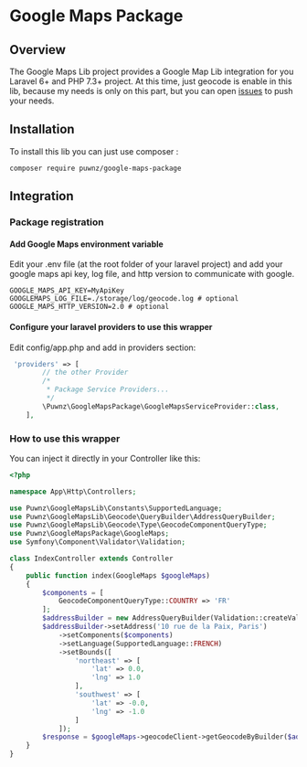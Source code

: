 # Google Maps Package

## Overview

The Google Maps Lib project provides a Google Map Lib integration for you Laravel 6+ and PHP 7.3+ project. At this time, just geocode is enable in this lib, because my needs is only on this part, but you can open [issues](/issues) to push your needs.

## Installation

To install this lib you can just use composer :

```
composer require puwnz/google-maps-package
```

## Integration

### Package registration

#### Add Google Maps environment variable

Edit your .env file (at the root folder of your laravel project) and add your google maps api key, log file, and http
version to communicate with google.

```
GOOGLE_MAPS_API_KEY=MyApiKey
GOOGLEMAPS_LOG_FILE=./storage/log/geocode.log # optional
GOOGLE_MAPS_HTTP_VERSION=2.0 # optional
```

#### Configure your laravel providers to use this wrapper

Edit config/app.php and add in providers section:

```php
 'providers' => [
        // the other Provider
        /*
         * Package Service Providers...
         */
        \Puwnz\GoogleMapsPackage\GoogleMapsServiceProvider::class,
    ],
```

### How to use this wrapper

You can inject it directly in your Controller like this:

```php
<?php

namespace App\Http\Controllers;

use Puwnz\GoogleMapsLib\Constants\SupportedLanguage;
use Puwnz\GoogleMapsLib\Geocode\QueryBuilder\AddressQueryBuilder;
use Puwnz\GoogleMapsLib\Geocode\Type\GeocodeComponentQueryType;
use Puwnz\GoogleMapsPackage\GoogleMaps;
use Symfony\Component\Validator\Validation;

class IndexController extends Controller
{
    public function index(GoogleMaps $googleMaps)
    {
        $components = [
            GeocodeComponentQueryType::COUNTRY => 'FR'
        ];
        $addressBuilder = new AddressQueryBuilder(Validation::createValidator());
        $addressBuilder->setAddress('10 rue de la Paix, Paris')
            ->setComponents($components)
            ->setLanguage(SupportedLanguage::FRENCH)
            ->setBounds([
                'northeast' => [
                    'lat' => 0.0,
                    'lng' => 1.0
                ],
                'southwest' => [
                    'lat' => -0.0,
                    'lng' => -1.0
                ]
            ]);
        $response = $googleMaps->geocodeClient->getGeocodeByBuilder($addressBuilder);
    }
}

```